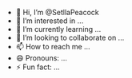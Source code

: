 - 👋 Hi, I’m @SetllaPeacock
- 👀 I’m interested in ...
- 🌱 I’m currently learning ...
- 💞️ I’m looking to collaborate on ...
- 📫 How to reach me ...
- 😄 Pronouns: ...
- ⚡ Fun fact: ...

<!---
SetllaPeacock/SetllaPeacock is a ✨ special ✨ repository because its `README.md` (this file) appears on your GitHub profile.
You can click the Preview link to take a look at your changes.
--->
